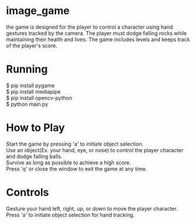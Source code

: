 # image_game
 the game is designed for the player to control a character using hand gestures tracked by the camera. The player must dodge falling rocks while maintaining their 
 health and lives. The game includes levels and keeps track of the player's score.
# Running
 $ pip install pygame  
 $ pip install mediapipe  
 $ pip install opencv-python  
 $ python main.py  
# How to Play
 Start the game by pressing 'a' to initiate object selection.  
 Use an object(Ex. your hand, eye, or nose) to control the player character and dodge falling balls.  
 Survive as long as possible to achieve a high score.  
 Press 'q' or close the window to exit the game at any time.  
# Controls
 Gesture your hand left, right, up, or down to move the player character.  
 Press 'a' to initiate object selection for hand tracking.
